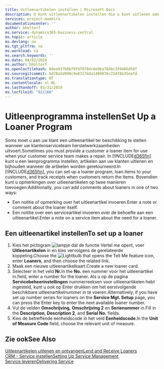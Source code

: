 ```yaml
---
title: Uitleenartikelen instellen | Microsoft Docs
description: U kunt uitleenartikelen instellen die u kunt uitlenen aan klanten ter vervanging van serviceartikelen waarvoor service wordt uitgevoerd.
services: project-madeira
documentationcenter: ''
author: bholtorf
ms.service: dynamics365-business-central
ms.topic: article
ms.devlang: na
ms.tgt_pltfrm: na
ms.workload: na
ms.search.keywords: ''
ms.date: 04/01/2019
ms.author: bholtorf
ms.openlocfilehash: 68ee937b8bf9f9f0784c8e96a78dbc3f0486d50f
ms.sourcegitcommit: bd78a5d990c9e83174da1409076c22df8b35eafd
ms.translationtype: HT
ms.contentlocale: nl-NL
ms.lasthandoff: 03/31/2019
ms.locfileid: "921166"
---
```

# <a name="set-up-a-loaner-program"></a><span data-ttu-id="f0fa7-103">Uitleenprogramma instellen</span><span class="sxs-lookup"><span data-stu-id="f0fa7-103">Set Up a Loaner Program</span></span>
<span data-ttu-id="f0fa7-104">Soms moet u aan uw klant een uitleenartikel ter beschikking te stellen wanneer uw klantenserviceteam herstelwerkzaamheden uitvoert.</span><span class="sxs-lookup"><span data-stu-id="f0fa7-104">Sometimes you must provide a customer a loaner item for use when your customer service team makes a repair.</span></span> <span data-ttu-id="f0fa7-105">In [!INCLUDE[d365fin](includes/d365fin_md.md)] kunt u een leenprogramma instellen, artikelen aan uw klanten uitlenen en bijhouden wanneer de artikelen worden geretourneerd.</span><span class="sxs-lookup"><span data-stu-id="f0fa7-105">In [!INCLUDE[d365fin](includes/d365fin_md.md)], you can set up a loaner program, loan items to your customers, and track receipts when customers return the items.</span></span> <span data-ttu-id="f0fa7-106">Bovendien kunt u opmerkingen over uitleenartikelen op twee manieren toevoegen:</span><span class="sxs-lookup"><span data-stu-id="f0fa7-106">Additionally, you can add comments about loaners in one of two ways:</span></span>  
  
* <span data-ttu-id="f0fa7-107">Een notitie of opmerking over het uitleenartikel invoeren.</span><span class="sxs-lookup"><span data-stu-id="f0fa7-107">Enter a note or comment about the loaner itself.</span></span>  
* <span data-ttu-id="f0fa7-108">Een notitie over een serviceartikel invoeren over de behoefte aan een uitleenartikel.</span><span class="sxs-lookup"><span data-stu-id="f0fa7-108">Enter a note on a service item about the need for a loaner.</span></span>  

## <a name="to-set-up-a-loaner"></a><span data-ttu-id="f0fa7-109">Een uitleenartikel instellen</span><span class="sxs-lookup"><span data-stu-id="f0fa7-109">To set up a loaner</span></span>  
1. <span data-ttu-id="f0fa7-110">Kies het pictogram ![lampje dat de functie Vertel me opent](media/ui-search/search_small.png "Vertel me wat u wilt doen"), voer **Uitleenartikelen** in en kies vervolgens de gerelateerde koppeling.</span><span class="sxs-lookup"><span data-stu-id="f0fa7-110">Choose the ![Lightbulb that opens the Tell Me feature](media/ui-search/search_small.png "Tell me what you want to do") icon, enter **Loaners**, and then choose the related link.</span></span>  
2. <span data-ttu-id="f0fa7-111">Maak een nieuwe uitleenartikelkaart.</span><span class="sxs-lookup"><span data-stu-id="f0fa7-111">Create a new loaner card.</span></span> 
3. <span data-ttu-id="f0fa7-112">Selecteer in het veld **Nr.**</span><span class="sxs-lookup"><span data-stu-id="f0fa7-112">In the **No.**</span></span> <span data-ttu-id="f0fa7-113">een nummer voor het uitleenartikel in.</span><span class="sxs-lookup"><span data-stu-id="f0fa7-113">field, enter a number for the loaner.</span></span> <span data-ttu-id="f0fa7-114">Als u op de pagina **Servicebeheerinstellingen** nummerreeksen voor uitleenartikelen hebt ingesteld, kunt u ook op Enter drukken om het eerstvolgende beschikbare uitleenartikelnummer in te voeren.</span><span class="sxs-lookup"><span data-stu-id="f0fa7-114">Alternatively, if you have set up number series for loaners on the **Service Mgt. Setup** page, you can press the Enter key to enter the next available loaner number.</span></span>  
4. <span data-ttu-id="f0fa7-115">Vul de velden **Omschrijving**, **Omschrijving 2** en **Serienummer** in.</span><span class="sxs-lookup"><span data-stu-id="f0fa7-115">Fill in the **Description**, **Description 2**, and **Serial No.** fields.</span></span>  
5. <span data-ttu-id="f0fa7-116">Kies de betreffende eenheidscode in het veld **Eenheidscode**.</span><span class="sxs-lookup"><span data-stu-id="f0fa7-116">In the **Unit of Measure Code** field, choose the relevant unit of measure.</span></span>  
  
## <a name="see-also"></a><span data-ttu-id="f0fa7-117">Zie ook</span><span class="sxs-lookup"><span data-stu-id="f0fa7-117">See Also</span></span>
[<span data-ttu-id="f0fa7-118">Uitleenartikelen uitlenen en ontvangen</span><span class="sxs-lookup"><span data-stu-id="f0fa7-118">Lend and Receive Loaners</span></span>](service-how-to-lend-receive-loaners.md)  
[<span data-ttu-id="f0fa7-119">CRM - Service instellen</span><span class="sxs-lookup"><span data-stu-id="f0fa7-119">Setting Up Service Management</span></span>](service-setup-service.md)  
[<span data-ttu-id="f0fa7-120">Service leveren</span><span class="sxs-lookup"><span data-stu-id="f0fa7-120">Delivering Service</span></span>](service-deliver-service.md)  

